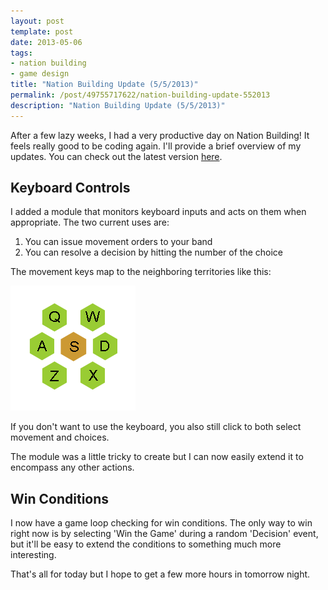 ```yaml
---
layout: post
template: post
date: 2013-05-06
tags:
- nation building
- game design
title: "Nation Building Update (5/5/2013)"
permalink: /post/49755717622/nation-building-update-552013
description: "Nation Building Update (5/5/2013)"
---
```

After a few lazy weeks, I had a very productive day on Nation Building! It feels really good to be coding again. I'll provide a brief overview of my updates. You can check out the latest version [here](http://nationbuilding.randylubin.com/).

## Keyboard Controls

I added a module that monitors keyboard inputs and acts on them when appropriate. The two current uses are:

1.  You can issue movement orders to your band
2.  You can resolve a decision by hitting the number of the choice

The movement keys map to the neighboring territories like this:

![](/images/cfea1ffbafacfa8dc70b5afd5d3faf4b13cf380e83000efe60a2f49b1f986f7c.gif)

If you don't want to use the keyboard, you also still click to both select movement and choices.

The module was a little tricky to create but I can now easily extend it to encompass any other actions.

## Win Conditions
I now have a game loop checking for win conditions. The only way to win right now is by selecting 'Win the Game' during a random 'Decision' event, but it'll be easy to extend the conditions to something much more interesting.

That's all for today but I hope to get a few more hours in tomorrow night.